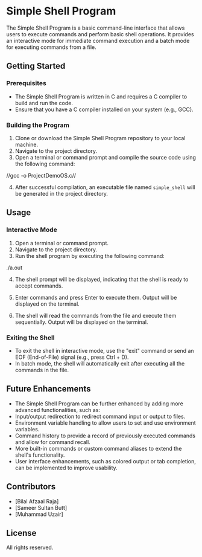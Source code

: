 # Simple Shell Program

The Simple Shell Program is a basic command-line interface that allows users to execute commands and perform basic shell operations. It provides an interactive mode for immediate command execution and a batch mode for executing commands from a file.

## Getting Started

### Prerequisites
- The Simple Shell Program is written in C and requires a C compiler to build and run the code.
- Ensure that you have a C compiler installed on your system (e.g., GCC).

### Building the Program
1. Clone or download the Simple Shell Program repository to your local machine.
2. Navigate to the project directory.
3. Open a terminal or command prompt and compile the source code using the following command:

//gcc -o ProjectDemoOS.c//

4. After successful compilation, an executable file named `simple_shell` will be generated in the project directory.

## Usage

### Interactive Mode
1. Open a terminal or command prompt.
2. Navigate to the project directory.
3. Run the shell program by executing the following command:

./a.out

4. The shell prompt will be displayed, indicating that the shell is ready to accept commands.
5. Enter commands and press Enter to execute them. Output will be displayed on the terminal.

6. The shell will read the commands from the file and execute them sequentially. Output will be displayed on the terminal.

### Exiting the Shell
- To exit the shell in interactive mode, use the "exit" command or send an EOF (End-of-File) signal (e.g., press Ctrl + D).
- In batch mode, the shell will automatically exit after executing all the commands in the file.

## Future Enhancements
- The Simple Shell Program can be further enhanced by adding more advanced functionalities, such as:
- Input/output redirection to redirect command input or output to files.
- Environment variable handling to allow users to set and use environment variables.
- Command history to provide a record of previously executed commands and allow for command recall.
- More built-in commands or custom command aliases to extend the shell's functionality.
- User interface enhancements, such as colored output or tab completion, can be implemented to improve usability.

## Contributors
- [Bilal Afzaal Raja]
- [Sameer Sultan Butt]
- [Muhammad Uzair]

## License
All rights reserved.
